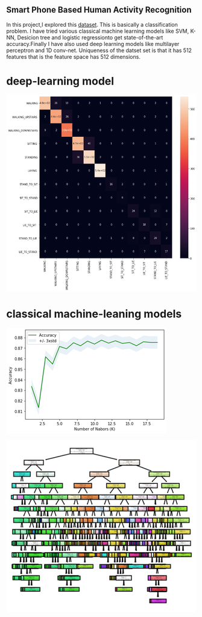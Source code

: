 ## Smart Phone Based Human Activity Recognition
In this project,I explored this [dataset](http://archive.ics.uci.edu/ml/datasets/Smartphone-Based+Recognition+of+Human+Activities+and+Postural+Transitions). This is basically a
classification problem. I have tried various classical machine learning models like SVM, K-NN, Desicion tree and logistic regressionto get state-of-the-art accuracy.Finally I have also used deep learning models like multilayer perceptron and 1D conv-net. Uniqueness of the datset set is that it has 512 features that is the feature space has 512 dimensions. 

# deep-learning model
![i](mlp.png)

# classical machine-leaning models
![1](knn.png)

![2](dt.png)
